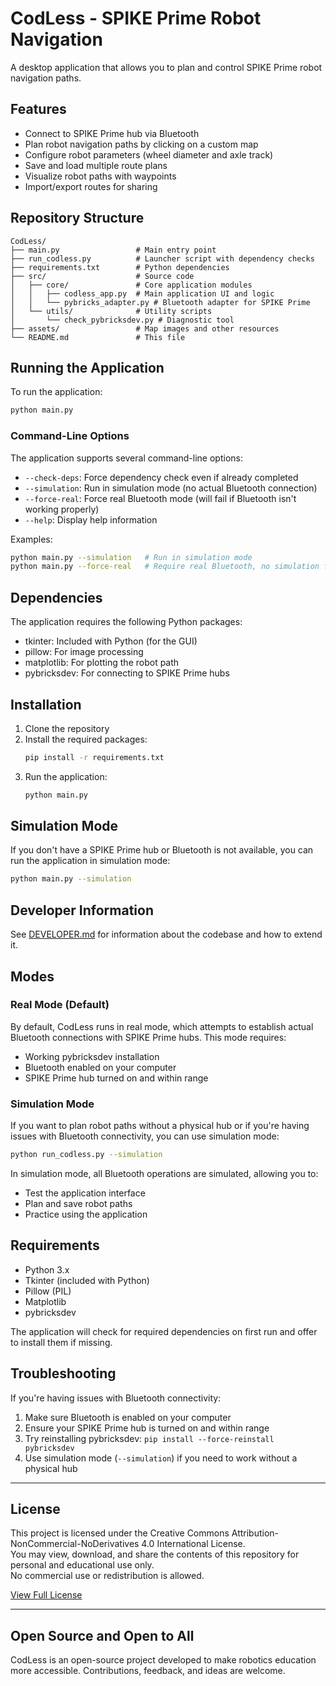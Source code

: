 # CodLess - SPIKE Prime Robot Navigation

A desktop application that allows you to plan and control SPIKE Prime robot navigation paths.

## Features

- Connect to SPIKE Prime hub via Bluetooth
- Plan robot navigation paths by clicking on a custom map
- Configure robot parameters (wheel diameter and axle track)
- Save and load multiple route plans
- Visualize robot paths with waypoints
- Import/export routes for sharing

## Repository Structure

```
CodLess/
├── main.py                 # Main entry point
├── run_codless.py          # Launcher script with dependency checks
├── requirements.txt        # Python dependencies
├── src/                    # Source code
│   ├── core/               # Core application modules
│   │   ├── codless_app.py  # Main application UI and logic
│   │   └── pybricks_adapter.py # Bluetooth adapter for SPIKE Prime
│   └── utils/              # Utility scripts
│       └── check_pybricksdev.py # Diagnostic tool
├── assets/                 # Map images and other resources
└── README.md               # This file
```

## Running the Application

To run the application:

```bash
python main.py
```

### Command-Line Options

The application supports several command-line options:

- `--check-deps`: Force dependency check even if already completed
- `--simulation`: Run in simulation mode (no actual Bluetooth connection)
- `--force-real`: Force real Bluetooth mode (will fail if Bluetooth isn't working properly)
- `--help`: Display help information

Examples:
```bash
python main.py --simulation   # Run in simulation mode
python main.py --force-real   # Require real Bluetooth, no simulation fallback
```

## Dependencies

The application requires the following Python packages:

- tkinter: Included with Python (for the GUI)
- pillow: For image processing
- matplotlib: For plotting the robot path
- pybricksdev: For connecting to SPIKE Prime hubs

## Installation

1. Clone the repository
2. Install the required packages:
   ```bash
   pip install -r requirements.txt
   ```
3. Run the application:
   ```bash
   python main.py
   ```

## Simulation Mode

If you don't have a SPIKE Prime hub or Bluetooth is not available, you can run the application in simulation mode:

```bash
python main.py --simulation
```

## Developer Information

See [DEVELOPER.md](DEVELOPER.md) for information about the codebase and how to extend it.

## Modes

### Real Mode (Default)

By default, CodLess runs in real mode, which attempts to establish actual Bluetooth connections with SPIKE Prime hubs. This mode requires:

- Working pybricksdev installation
- Bluetooth enabled on your computer
- SPIKE Prime hub turned on and within range

### Simulation Mode

If you want to plan robot paths without a physical hub or if you're having issues with Bluetooth connectivity, you can use simulation mode:

```bash
python run_codless.py --simulation
```

In simulation mode, all Bluetooth operations are simulated, allowing you to:
- Test the application interface
- Plan and save robot paths
- Practice using the application

## Requirements

- Python 3.x
- Tkinter (included with Python)
- Pillow (PIL)
- Matplotlib
- pybricksdev

The application will check for required dependencies on first run and offer to install them if missing.

## Troubleshooting

If you're having issues with Bluetooth connectivity:

1. Make sure Bluetooth is enabled on your computer
2. Ensure your SPIKE Prime hub is turned on and within range
3. Try reinstalling pybricksdev: `pip install --force-reinstall pybricksdev`
4. Use simulation mode (`--simulation`) if you need to work without a physical hub

---

## License

This project is licensed under the Creative Commons Attribution-NonCommercial-NoDerivatives 4.0 International License.  
You may view, download, and share the contents of this repository for personal and educational use only.  
No commercial use or redistribution is allowed.

[View Full License](https://creativecommons.org/licenses/by-nc-nd/4.0/)

---

## Open Source and Open to All

CodLess is an open-source project developed to make robotics education more accessible. Contributions, feedback, and ideas are welcome.
